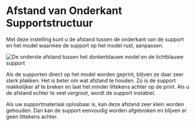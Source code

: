 Afstand van Onderkant Supportstructuur
====
Met deze instelling kunt u de afstand tussen de onderkant van de support en het model waarmee de support op het model rust, aanpassen.

![De onderste afstand tussen het donkerblauwe model en de lichtblauwe support](../../../articles/images/support_top_bottom_distance.svg)

Als de supporten direct op het model worden geprint, blijven ze daar zeer sterk plakken. Het is beter om wat afstand te houden. Zo is de support makkelijker af te breken en laat het minder littekens achter op de print. Als u de afstand echter te veel vergroot, wordt de support instabiel.

Als uw supportmateriaal oplosbaar is, kan deze afstand zeer klein worden gehouden. Dan kan de support eenvoudig worden afgebroken en blijven er geen littekens achter.